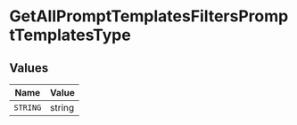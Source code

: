 # GetAllPromptTemplatesFiltersPromptTemplatesType


## Values

| Name     | Value    |
| -------- | -------- |
| `STRING` | string   |